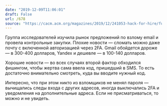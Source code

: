 ```yaml
---
date: "2019-12-09T11:06:01"
draft: False
url: /678
source: "https://cacm.acm.org/magazines/2019/12/241053-hack-for-hire/fulltext"
---
```


Группа исследователей изучила рынок предложений по взлому email и провела контрольные закупки. Плохие новости — сломать можно даже почту с включенной авторизацией через 2FA. Gmail обойдется дороже — в 300-400 долларов, Yandex и  дешевле — в 100-140 долларов.

Хорошие новости — во всех случаях второй фактор обходился фишингом, чтобы жертва сама ввела код, пришедший в SMS. То есть достаточно внимательно смотреть, куда вы вводите нужный код. 

Интересно, что при этом никто из взломщиков не менял пароля — вычищались следы входа с других адресов, иногда выключались 2FA и уведомления на дополнительные адреса. Если не присматриваться, то можно и не увидеть.
